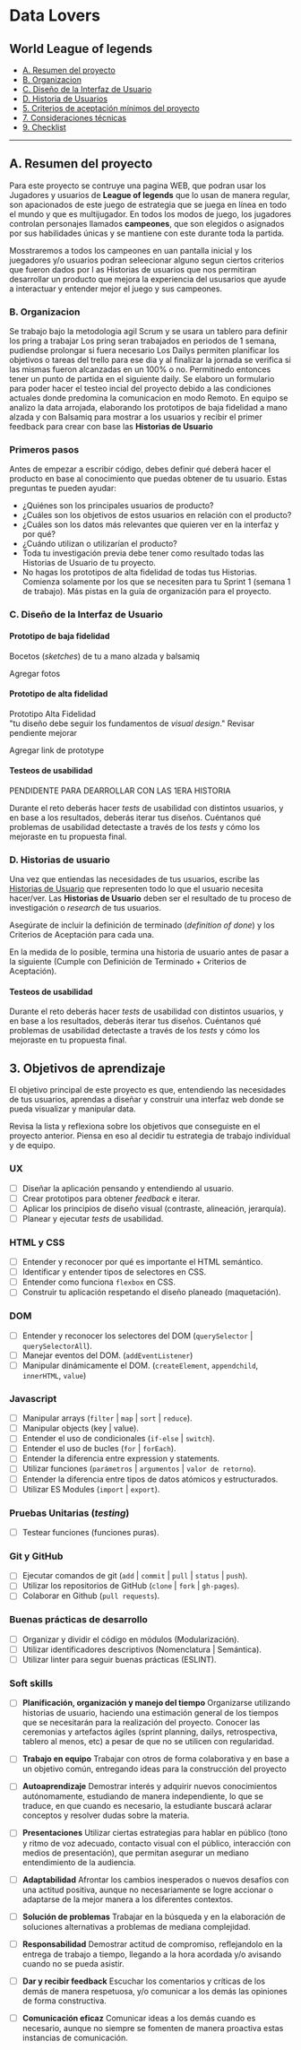# Data Lovers

## World League of legends

* [A. Resumen del proyecto](#A-resumen-del-proyecto)
* [B. Organizacion](#B-organizacion)
* [C. Diseño de la Interfaz de Usuario](#C-diseño-de-la-interfaz-de-usuario)
* [D. Historia de Usuarios](#D-historia-de-usuarios)
* [5. Criterios de aceptación mínimos del proyecto](#5-criterios-de-aceptación-mínimos-del-proyecto)
* [7. Consideraciones técnicas](#7-consideraciones-técnicas)
* [9. Checklist](#9-checklist)

***
## A. Resumen del proyecto

Para este proyecto se contruye una pagina WEB, que podran usar los Jugadores y 
usuarios de  **League of legends** que lo usan de manera regular, son apacionados 
de este juego de estrategia que se juega en línea en todo el mundo y que es
multijugador. En todos los modos de juego, los jugadores controlan personajes 
llamados **campeones**, que son elegidos o asignados por sus habilidades únicas 
y se mantiene con este durante toda la partida. 

Mosstraremos a todos los campeones en uan pantalla inicial y los juegadores y/o 
usuarios podran seleecionar alguno segun ciertos criterios que fueron dados por l
as Historias de usuarios que nos permitiran desarrollar un producto que mejora 
la experiencia del ususarios que ayude a interactuar y entender mejor el juego
 y sus campeones.

### B. Organizacion

Se trabajo bajo la metodologia agil Scrum y se usara un tablero para definir los pring a trabajar
Los pring seran trabajados en periodos de 1 semana, pudiendse prolongar si fuera necesario
Los Dailys permiten planificar los objetivos o tareas del trello para ese dia y al finalizar 
la jornada se verifica si las mismas fueron alcanzadas en un 100% o no. Permitinedo entonces 
tener un punto de partida en el siguiente daily.
Se elaboro un formulario para poder hacer el testeo incial del proyecto debido a las condiciones 
actuales donde predomina la comunicacion en modo Remoto. En equipo se analizo la data arrojada, 
elaborando los prototipos de baja fidelidad a mano alzada y con Balsamiq para mostrar a los 
usuarios y recibir el primer feedback para crear con base las **Historias de Usuario**
### Primeros pasos

Antes de empezar a escribir código, debes definir qué deberá hacer el producto
en base al conocimiento que puedas obtener de tu usuario. Estas preguntas te
pueden ayudar:

* ¿Quiénes son los principales usuarios de producto?
* ¿Cuáles son los objetivos de estos usuarios en relación con el producto?
* ¿Cuáles son los datos más relevantes que quieren ver en la interfaz y por qué?
* ¿Cuándo utilizan o utilizarían el producto?
* Toda tu investigación previa debe tener como resultado todas las Historias
  de Usuario de tu proyecto.
* No hagas los prototipos de alta fidelidad de todas tus Historias. Comienza
  solamente por los que se necesiten para tu Sprint 1 (semana 1 de trabajo). Más
  pistas en la guía de organización para el proyecto.


### C. Diseño de la Interfaz de Usuario

#### Prototipo de baja fidelidad

Bocetos (_sketches_) de tu a mano alzada y balsamiq 

Agregar fotos

#### Prototipo de alta fidelidad

Prototipo Alta Fidelidad  
"tu diseño debe seguir los fundamentos de _visual design_."  Revisar pendiente mejorar

Agregar link de prototype

#### Testeos de usabilidad

PENDIDENTE PARA DEARROLLAR CON LAS 1ERA HISTORIA

Durante el reto deberás hacer _tests_ de usabilidad con distintos usuarios, y
en base a los resultados, deberás iterar tus diseños. Cuéntanos
qué problemas de usabilidad detectaste a través de los _tests_ y cómo los
mejoraste en tu propuesta final.

 ### D. Historias de usuario

Una vez que entiendas las necesidades de tus usuarios, escribe las [Historias
de Usuario](https://es.wikipedia.org/wiki/Historias_de_usuario) que representen
todo lo que el usuario necesita hacer/ver. Las **Historias de Usuario** deben
ser el resultado de tu proceso de investigación o _research_ de tus usuarios.

Asegúrate de incluir la definición de terminado (_definition of done_) y los
Criterios de Aceptación para cada una.

En la medida de lo posible, termina una historia de usuario antes de pasar
a la siguiente (Cumple con Definición de Terminado + Criterios de Aceptación).


#### Testeos de usabilidad

Durante el reto deberás hacer _tests_ de usabilidad con distintos usuarios, y
en base a los resultados, deberás iterar tus diseños. Cuéntanos
qué problemas de usabilidad detectaste a través de los _tests_ y cómo los
mejoraste en tu propuesta final.




## 3. Objetivos de aprendizaje

El objetivo principal de este proyecto es que, entendiendo las necesidades de
tus usuarios, aprendas a diseñar y construir una interfaz web donde se pueda
visualizar y manipular data.

Revisa la lista y reflexiona sobre los objetivos que conseguiste en el
proyecto anterior. Piensa en eso al decidir tu estrategia de trabajo individual
y de equipo.

### UX

- [ ] Diseñar la aplicación pensando y entendiendo al usuario.
- [ ] Crear prototipos para obtener _feedback_ e iterar.
- [ ] Aplicar los principios de diseño visual (contraste, alineación, jerarquía).
- [ ] Planear y ejecutar _tests_ de usabilidad.

### HTML y CSS

- [ ] Entender y reconocer por qué es importante el HTML semántico.
- [ ] Identificar y entender tipos de selectores en CSS.
- [ ] Entender como funciona `flexbox` en CSS.
- [ ] Construir tu aplicación respetando el diseño planeado (maquetación).

### DOM

- [ ] Entender y reconocer los selectores del DOM (`querySelector` | `querySelectorAll`).
- [ ] Manejar eventos del DOM. (`addEventListener`)
- [ ] Manipular dinámicamente el DOM. (`createElement`, `appendchild`, `innerHTML`, `value`)

### Javascript

- [ ] Manipular arrays (`filter` | `map` | `sort` | `reduce`).
- [ ] Manipular objects (key | value).
- [ ] Entender el uso de condicionales (`if-else` | `switch`).
- [ ] Entender el uso de bucles (`for` | `forEach`).
- [ ] Entender la diferencia entre expression y statements.
- [ ] Utilizar funciones (`parámetros` | `argumentos` | `valor de retorno`).
- [ ] Entender la diferencia entre tipos de datos atómicos y estructurados.
- [ ] Utilizar ES Modules (`import` | `export`).

### Pruebas Unitarias (_testing_)
- [ ] Testear funciones (funciones puras).

### Git y GitHub
- [ ] Ejecutar comandos de git (`add` | `commit` | `pull` | `status` | `push`).
- [ ] Utilizar los repositorios de GitHub (`clone` | `fork` | `gh-pages`).
- [ ] Colaborar en Github (`pull requests`).

### Buenas prácticas de desarrollo
- [ ] Organizar y dividir el código en módulos (Modularización).
- [ ] Utilizar identificadores descriptivos (Nomenclatura | Semántica).
- [ ] Utilizar linter para seguir buenas prácticas (ESLINT).

### Soft skills
- [ ] **Planificación, organización y manejo del tiempo** Organizarse utilizando historias de usuario, haciendo una estimación general de los tiempos que se necesitarán para la realización del proyecto. Conocer las ceremonias y artefactos ágiles (sprint planning, dailys, retrospectiva, tablero al menos, etc) a pesar de que no se utilicen con regularidad.

- [ ] **Trabajo en equipo** Trabajar con otros de forma colaborativa y en base a un objetivo común, entregando ideas para la construcción del proyecto

- [ ] **Autoaprendizaje** Demostrar interés y adquirir nuevos conocimientos autónomamente, estudiando de manera independiente, lo que se traduce, en que cuando es necesario, la estudiante buscará aclarar conceptos y resolver dudas sobre la materia.

- [ ] **Presentaciones** Utilizar ciertas estrategias para hablar en público (tono y ritmo de voz adecuado, contacto visual con el público, interacción con medios de presentación), que permitan asegurar un mediano entendimiento de la audiencia.

- [ ] **Adaptabilidad** Afrontar los cambios inesperados o nuevos desafíos con una actitud positiva, aunque no necesariamente se logre accionar o adaptarse de la mejor manera a los diferentes contextos.

- [ ] **Solución de problemas** Trabajar en la búsqueda y en la elaboración de soluciones alternativas a problemas de mediana complejidad.

- [ ] **Responsabilidad** Demostrar actitud de compromiso, reflejandolo en la entrega de trabajo a tiempo, llegando a la hora acordada y/o avisando cuando no se pueda asistir.

- [ ] **Dar y recibir feedback** Escuchar los comentarios y críticas de los demás de manera respetuosa, y/o comunicar a los demás las opiniones de forma constructiva.

- [ ] **Comunicación eficaz** Comunicar ideas a los demás cuando es necesario, aunque no siempre se fomenten de manera proactiva estas instancias de comunicación.
